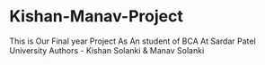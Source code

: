 # Kishan-Manav-Project
This is Our Final year Project As An student of BCA At Sardar Patel University
Authors - Kishan Solanki & Manav Solanki
